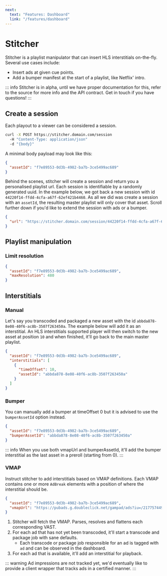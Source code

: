 ```yaml
---
next:
  text: "Features: Dashboard"
  link: "/features/dashboard"
---
```


# Stitcher

Stitcher is a playlist manipulator that can insert HLS interstitials on-the-fly. Several use cases include:

- Insert ads at given cue points.
- Add a bumper manifest at the start of a playlist, like Netflix' intro.

::: info
Stitcher is in alpha, until we have proper documentation for this, refer to the source for more info and the API contract. Get in touch if you have questions!
:::

## Create a session

Each playout to a viewer can be considered a session.

```sh [shell]
curl -X POST https://stitcher.domain.com/session
  -H "Content-Type: application/json"
  -d "{body}"
```

A minimal body payload may look like this:

```json
{
  "assetId": "f7e89553-0d3b-4982-ba7b-3ce5499ac689"
}
```

Behind the scenes, stitcher will create a session and return you a personalised playlist url. Each session is identifiable by a randomly generated uuid. In the example below, we got back a new session with id `44220f14-ffdd-4cfa-a67f-62ef421b4460`. As all we did was create a session with an `assetId`, the resulting master playlist will only cover that asset. Scroll further down if you'd like to extend the session with ads or a bumper.

```json
{
  "url": "https://stitcher.domain.com/session/44220f14-ffdd-4cfa-a67f-62ef421b4460/master.m3u8"
}
```

## Playlist manipulation

### Limit resolution

```json
{
  "assetId": "f7e89553-0d3b-4982-ba7b-3ce5499ac689",
  "maxResolution": 480
}
```

## Interstitials

### Manual

Let's say you transcoded and packaged a new asset with the id `abbda878-8e08-40f6-ac8b-3507f263450a`. The example below will add it as an interstitial. An HLS interstitials supported player will then switch to the new asset at position `10` and when finished, it'll go back to the main master playlist.

```json
{
  "assetId": "f7e89553-0d3b-4982-ba7b-3ce5499ac689",
  "interstitials": [
    {
      "timeOffset": 10,
      "assetId": "abbda878-8e08-40f6-ac8b-3507f263450a"
    }
  ]
}
```

### Bumper

You can manually add a bumper at timeOffset 0 but it is advised to use the `bumperAssetId` option instead.

```json
{
  "assetId": "f7e89553-0d3b-4982-ba7b-3ce5499ac689",
  "bumperAssetId": "abbda878-8e08-40f6-ac8b-3507f263450a"
}
```

::: info
When you use both vmapUrl and bumperAssetId, it'll add the bumper interstitial as the last asset in a preroll (starting from 0).
:::

### VMAP

Instruct stitcher to add interstitials based on VMAP definitions. Each VMAP contains one or more `AdBreak` elements with a position of where the interstitial should be.

```json
{
  "assetId": "f7e89553-0d3b-4982-ba7b-3ce5499ac689",
  "vmapUrl": "https://pubads.g.doubleclick.net/gampad/ads?iu=/21775744923/external/vmap_ad_samples&sz=640x480&cust_params=sample_ar%3Dpremidpost&ciu_szs=300x250&gdfp_req=1&ad_rule=1&output=vmap&unviewed_position_start=1&env=vp&impl=s&cmsid=496&vid=short_onecue&correlator="
}
```

1. Stitcher will fetch the VMAP. Parses, resolves and flattens each corresponding VAST.
2. For each ad that has not yet been transcoded, it'll start a transcode and package job with sane defaults.
   - Each transcode or package job responsible for an ad is tagged with `ad` and can be observed in the dashboard.
3. For each ad that is available, it'll add an interstitial for playback.

::: warning
Ad impressions are not tracked yet, we'd eventually like to provide a client wrapper that tracks ads in a certified manner.
:::
